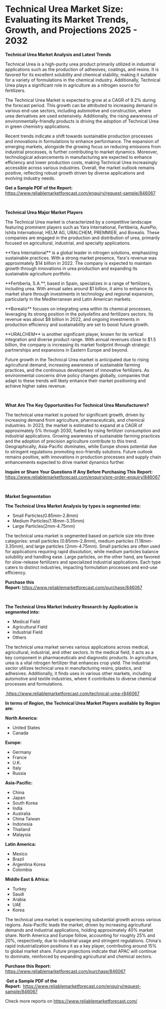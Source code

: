 <p><h1>Technical Urea Market Size: Evaluating its Market Trends, Growth, and Projections 2025 - 2032</h1></p><p><strong>Technical Urea Market Analysis and Latest Trends</strong></p>
<p><p>Technical Urea is a high-purity urea product primarily utilized in industrial applications such as the production of adhesives, coatings, and resins. It is favored for its excellent solubility and chemical stability, making it suitable for a variety of formulations in the chemical industry. Additionally, Technical Urea plays a significant role in agriculture as a nitrogen source for fertilizers.</p><p>The Technical Urea Market is expected to grow at a CAGR of 9.2% during the forecast period. This growth can be attributed to increasing demand in various end-use sectors, including automotive and construction, where urea derivatives are used extensively. Additionally, the rising awareness of environmentally-friendly products is driving the adoption of Technical Urea in green chemistry applications.</p><p>Recent trends indicate a shift towards sustainable production processes and innovations in formulations to enhance performance. The expansion of emerging markets, alongside the growing focus on reducing emissions from industrial processes, is further contributing to market dynamics. Moreover, technological advancements in manufacturing are expected to enhance efficiency and lower production costs, making Technical Urea increasingly accessible across various industries. Overall, the market outlook remains positive, reflecting robust growth driven by diverse applications and evolving industry needs.</p></p>
<p><strong>Get a Sample PDF of the Report:&nbsp;</strong> <a href="https://www.reliablemarketforecast.com/enquiry/request-sample/846067?utm_campaign=1890&utm_medium=2&utm_source=Github&utm_content=ia&utm_term=30012025&utm_id=technical-urea">https://www.reliablemarketforecast.com/enquiry/request-sample/846067</a></p>
<p>&nbsp;</p>
<p><strong>Technical Urea Major Market Players</strong></p>
<p><p>The Technical Urea market is characterized by a competitive landscape featuring prominent players such as Yara International, Fertiberia, AurePio, Ishita International, HELM AG, URALCHEM, PREMMIER, and Borealis. These companies are engaged in the production and distribution of urea, primarily focused on agricultural, industrial, and specialty applications.</p><p>**Yara International** is a global leader in nitrogen solutions, emphasizing sustainable practices. With a strong market presence, Yara's revenue was approximately $14 billion in 2022. The company is expected to maintain growth through innovations in urea production and expanding its sustainable agriculture portfolio.</p><p>**Fertiberia, S.A.**, based in Spain, specializes in a range of fertilizers, including urea. With annual sales around $1 billion, it aims to enhance its market share through investments in technology and regional expansion, particularly in the Mediterranean and Latin American markets.</p><p>**Borealis** focuses on integrating urea within its chemical processes, leveraging its strong position in the polyolefins and fertilizers sectors. Its revenue was about $8 billion in 2022, and ongoing investments in production efficiency and sustainability are set to boost future growth.</p><p>**URALCHEM** is another significant player, known for its vertical integration and diverse product range. With annual revenues close to $1.5 billion, the company is increasing its market footprint through strategic partnerships and expansions in Eastern Europe and beyond.</p><p>Future growth in the Technical Urea market is anticipated due to rising agricultural demand, increasing awareness of sustainable farming practices, and the continuous development of innovative fertilizers. As environmental concerns drive policy changes globally, companies that adapt to these trends will likely enhance their market positioning and achieve higher sales revenue.</p></p>
<p>&nbsp;</p>
<p><strong>What Are The Key Opportunities For Technical Urea Manufacturers?</strong></p>
<p><p>The technical urea market is poised for significant growth, driven by increasing demand from agriculture, pharmaceuticals, and chemical industries. In 2023, the market is estimated to expand at a CAGR of approximately 5% through 2030, fueled by rising fertilizer consumption and industrial applications. Growing awareness of sustainable farming practices and the adoption of precision agriculture contribute to this trend. Geographically, Asia-Pacific dominates, while Europe shows potential due to stringent regulations promoting eco-friendly solutions. Future outlook remains positive, with innovations in production processes and supply chain enhancements expected to drive market dynamics further.</p></p>
<p><strong>Inquire or Share Your Questions If Any Before Purchasing This Report:</strong> <a href="https://www.reliablemarketforecast.com/enquiry/pre-order-enquiry/846067?utm_campaign=1890&utm_medium=2&utm_source=Github&utm_content=ia&utm_term=30012025&utm_id=technical-urea">https://www.reliablemarketforecast.com/enquiry/pre-order-enquiry/846067</a></p>
<p>&nbsp;</p>
<p><strong>Market Segmentation</strong></p>
<p><strong>The Technical Urea Market Analysis by types is segmented into:</strong></p>
<p><ul><li>Small Particles(0.85mm-2.8mm)</li><li>Medium Particles(1.18mm-3.35mm)</li><li>Large Particles(2mm-4.75mm)</li></ul></p>
<p><p>The technical urea market is segmented based on particle size into three categories: small particles (0.85mm-2.8mm), medium particles (1.18mm-3.35mm), and large particles (2mm-4.75mm). Small particles are often used for applications requiring rapid dissolution, while medium particles balance solubility and handling ease. Large particles, on the other hand, are favored for slow-release fertilizers and specialized industrial applications. Each type caters to distinct industries, impacting formulation processes and end-use efficiency.</p></p>
<p><strong>Purchase this Report:&nbsp;</strong><a href="https://www.reliablemarketforecast.com/purchase/846067?utm_campaign=1890&utm_medium=2&utm_source=Github&utm_content=ia&utm_term=30012025&utm_id=technical-urea">https://www.reliablemarketforecast.com/purchase/846067</a></p>
<p>&nbsp;</p>
<p><strong>The Technical Urea Market Industry Research by Application is segmented into:</strong></p>
<p><ul><li>Medical Field</li><li>Agricultural Field</li><li>Industrial Field</li><li>Others</li></ul></p>
<p><p>The technical urea market serves various applications across medical, agricultural, industrial, and other sectors. In the medical field, it acts as a key component in pharmaceuticals and diagnostic products. In agriculture, urea is a vital nitrogen fertilizer that enhances crop yield. The industrial sector utilizes technical urea in manufacturing resins, plastics, and adhesives. Additionally, it finds uses in various other markets, including automotive and textile industries, where it contributes to diverse chemical processes and formulations.</p></p>
<p><a href="https://www.reliablemarketforecast.com/technical-urea-r846067?utm_campaign=1890&utm_medium=2&utm_source=Github&utm_content=ia&utm_term=30012025&utm_id=technical-urea">&nbsp;https://www.reliablemarketforecast.com/technical-urea-r846067</a></p>
<p><strong>In terms of Region, the Technical Urea Market Players available by Region are:</strong></p>
<p>
    <p> <strong> North America: </strong>
        <ul>
            <li>United States</li>
            <li>Canada</li>
        </ul>
        </p> 
    <p> <strong> Europe: </strong>
        <ul>
            <li>Germany</li>
            <li>France</li>
            <li>U.K.</li>
            <li>Italy</li>
            <li>Russia</li>
        </ul>
        </p> 
    <p> <strong> Asia-Pacific: </strong>
        <ul>
            <li>China</li>
            <li>Japan</li>
            <li>South Korea</li>
            <li>India</li>
            <li>Australia</li>
            <li>China Taiwan</li>
            <li>Indonesia</li>
            <li>Thailand</li>
            <li>Malaysia</li>
        </ul>
        </p> 
    <p> <strong> Latin America: </strong>
        <ul>
            <li>Mexico</li>
            <li>Brazil</li>
            <li>Argentina Korea</li>
            <li>Colombia</li>
        </ul>
        </p> 
    <p> <strong> Middle East & Africa: </strong>
        <ul>
            <li>Turkey</li>
            <li>Saudi</li>
            <li>Arabia</li>
            <li>UAE</li>
            <li>Korea</li>
        </ul>
    </p>
    </p>
<p><p>The technical urea market is experiencing substantial growth across various regions. Asia-Pacific leads the market, driven by increasing agricultural demands and industrial applications, holding approximately 40% market share. North America and Europe follow, accounting for roughly 25% and 20%, respectively, due to industrial usage and stringent regulations. China's rapid industrialization positions it as a key player, contributing around 15% to global market share. Future projections indicate that APAC will continue to dominate, reinforced by expanding agricultural and chemical sectors.</p></p>
<p><strong>Purchase this Report: </strong><a href="https://www.reliablemarketforecast.com/purchase/846067?utm_campaign=1890&utm_medium=2&utm_source=Github&utm_content=ia&utm_term=30012025&utm_id=technical-urea">https://www.reliablemarketforecast.com/purchase/846067</a></p>
<p>&nbsp;<strong>Get a Sample PDF of the Report:&nbsp;&nbsp;</strong><a href="https://www.reliablemarketforecast.com/enquiry/request-sample/846067?utm_campaign=1890&utm_medium=2&utm_source=Github&utm_content=ia&utm_term=30012025&utm_id=technical-urea">https://www.reliablemarketforecast.com/enquiry/request-sample/846067</a></p>
<p><strong></strong></p>
<p>Check more reports on <a href="https://www.reliablemarketforecast.com/?utm_campaign=1890&utm_medium=2&utm_source=Github&utm_content=ia&utm_term=30012025&utm_id=technical-urea">https://www.reliablemarketforecast.com/</a></p>